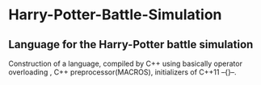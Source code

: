 # Harry-Potter-Battle-Simulation
## Language for the Harry-Potter battle simulation
Construction of a language, compiled by C++ using basically operator overloading , C++ preprocessor(MACROS), initializers of C++11 –{}–.
